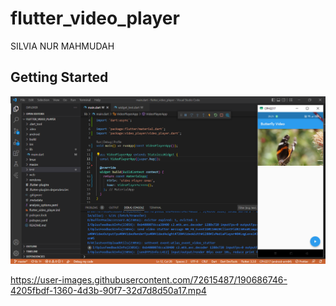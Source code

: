 # flutter_video_player

SILVIA NUR MAHMUDAH

## Getting Started

![Screenshot flutter_video_player](images/01.png)

https://user-images.githubusercontent.com/72615487/190686746-4205fbdf-1360-4d3b-90f7-32d7d8d50a17.mp4